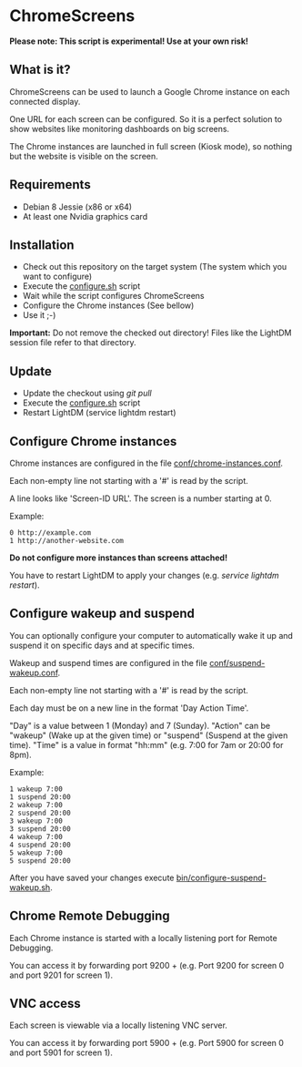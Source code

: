# ChromeScreens

**Please note: This script is experimental! Use at your own risk!**

## What is it?

ChromeScreens can be used to launch a Google Chrome instance on each connected display.

One URL for each screen can be configured. So it is a perfect solution to show websites like monitoring dashboards on big screens.

The Chrome instances are launched in full screen (Kiosk mode), so nothing but the website is visible on the screen.

## Requirements

   * Debian 8 Jessie (x86 or x64)
   * At least one Nvidia graphics card

## Installation

   * Check out this repository on the target system (The system which you want to configure)
   * Execute the [configure.sh](/configure.sh) script
   * Wait while the script configures ChromeScreens
   * Configure the Chrome instances (See bellow)
   * Use it ;-)

**Important:** Do not remove the checked out directory! Files like the LightDM session file refer to that directory.

## Update

   * Update the checkout using *git pull*
   * Execute the [configure.sh](/configure.sh) script
   * Restart LightDM (service lightdm restart)

## Configure Chrome instances

Chrome instances are configured in the file [conf/chrome-instances.conf](/conf/chrome-instances.conf.sample).

Each non-empty line not starting with a '#' is read by the script.

A line looks like 'Screen-ID URL'. The screen is a number starting at 0.

Example:
```
0 http://example.com
1 http://another-website.com
```

**Do not configure more instances than screens attached!**

You have to restart LightDM to apply your changes (e.g. *service lightdm restart*).

## Configure wakeup and suspend

You can optionally configure your computer to automatically wake it up and suspend it on specific days and at specific times.

Wakeup and suspend times are configured in the file [conf/suspend-wakeup.conf](/conf/suspend-wakeup.conf).

Each non-empty line not starting with a '#' is read by the script.

Each day must be on a new line in the format 'Day Action Time'.

"Day" is a value between 1 (Monday) and 7 (Sunday).
"Action" can be "wakeup" (Wake up at the given time) or "suspend" (Suspend at the given time).
"Time" is a value in format "hh:mm" (e.g. 7:00 for 7am or 20:00 for 8pm).

Example:
```
1 wakeup 7:00
1 suspend 20:00
2 wakeup 7:00
2 suspend 20:00
3 wakeup 7:00
3 suspend 20:00
4 wakeup 7:00
4 suspend 20:00
5 wakeup 7:00
5 suspend 20:00
```

After you have saved your changes execute [bin/configure-suspend-wakeup.sh](bin/configure-suspend-wakeup.sh).

## Chrome Remote Debugging

Each Chrome instance is started with a locally listening port for Remote Debugging.

You can access it by forwarding port 9200 + <Screen ID> (e.g. Port 9200 for screen 0 and port 9201 for screen 1).

## VNC access

Each screen is viewable via a locally listening VNC server.

You can access it by forwarding port 5900 + <Screen ID> (e.g. Port 5900 for screen 0 and port 5901 for screen 1).
